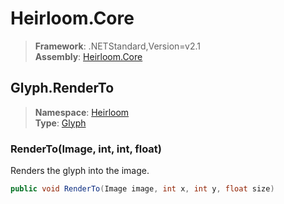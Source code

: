 # Heirloom.Core

> **Framework**: .NETStandard,Version=v2.1  
> **Assembly**: [Heirloom.Core][0]  

## Glyph.RenderTo

> **Namespace**: [Heirloom][0]  
> **Type**: [Glyph][1]  

### RenderTo(Image, int, int, float)

Renders the glyph into the image.

```cs
public void RenderTo(Image image, int x, int y, float size)
```

[0]: ../Heirloom.Core.md
[1]: Heirloom.Glyph.md
